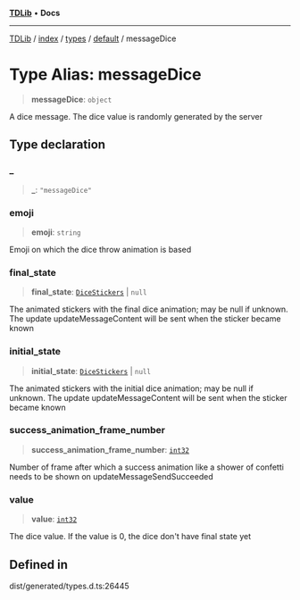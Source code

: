 [**TDLib**](../../../../../../README.md) • **Docs**

***

[TDLib](../../../../../../modules.md) / [index](../../../../../README.md) / [types](../../../README.md) / [default](../README.md) / messageDice

# Type Alias: messageDice

> **messageDice**: `object`

A dice message. The dice value is randomly generated by the server

## Type declaration

### \_

> **\_**: `"messageDice"`

### emoji

> **emoji**: `string`

Emoji on which the dice throw animation is based

### final\_state

> **final\_state**: [`DiceStickers`](DiceStickers.md) \| `null`

The animated stickers with the final dice animation; may be null if unknown. The update updateMessageContent will be sent when the sticker became known

### initial\_state

> **initial\_state**: [`DiceStickers`](DiceStickers.md) \| `null`

The animated stickers with the initial dice animation; may be null if unknown. The update updateMessageContent will be sent when the sticker became known

### success\_animation\_frame\_number

> **success\_animation\_frame\_number**: [`int32`](int32-1.md)

Number of frame after which a success animation like a shower of confetti needs to be shown on updateMessageSendSucceeded

### value

> **value**: [`int32`](int32-1.md)

The dice value. If the value is 0, the dice don't have final state yet

## Defined in

dist/generated/types.d.ts:26445
